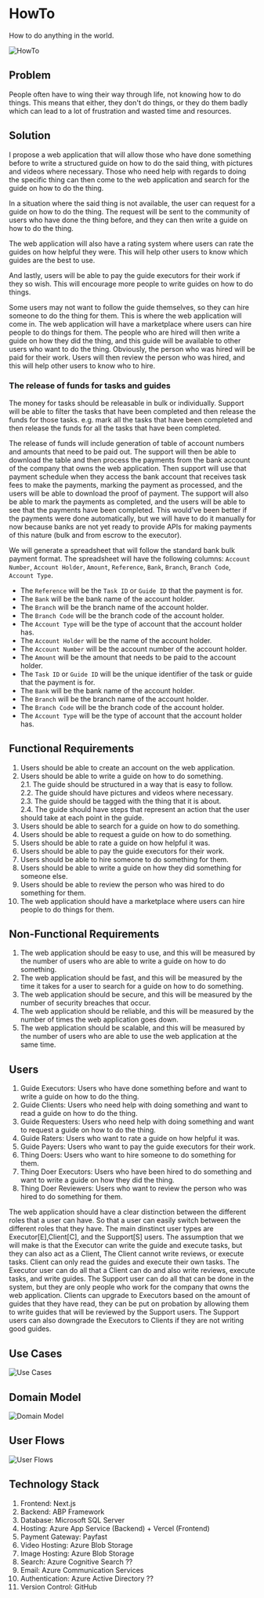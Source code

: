 # HowTo

How to do anything in the world. 

![HowTo](assets/logo.svg)

## Problem

People often have to wing their way through life, not knowing how to do things. This means that either, they don't do things, or they do them badly which can lead to a lot of frustration and wasted time and resources.

## Solution

I propose a web application that will allow those who have done something before to write a structured guide on how to do the said thing, with pictures and videos where necessary. Those who need help with regards to doing the specific thing can then come to the web application and search for the guide on how to do the thing. 

In a situation where the said thing is not available, the user can request for a guide on how to do the thing. The request will be sent to the community of users who have done the thing before, and they can then write a guide on how to do the thing.

The web application will also have a rating system where users can rate the guides on how helpful they were. This will help other users to know which guides are the best to use.

And lastly, users will be able to pay the guide executors for their work if they so wish. This will encourage more people to write guides on how to do things.

Some users may not want to follow the guide themselves, so they can hire someone to do the thing for them. This is where the web application will come in. The web application will have a marketplace where users can hire people to do things for them. The people who are hired will then write a guide on how they did the thing, and this guide will be available to other users who want to do the thing. Obviously, the person who was hired will be paid for their work. Users will then review the person who was hired, and this will help other users to know who to hire.

### The release of funds for tasks and guides

The money for tasks should be releasable in bulk or individually. Support will be able to filter the tasks that have been completed and then release the funds for those tasks. e.g. mark all the tasks that have been completed and then release the funds for all the tasks that have been completed. 

The release of funds will include generation of table of account numbers and amounts that need to be paid out. The support will then be able to download the table and then process the payments from the bank account of the company that owns the web application. Then support will use that payment schedule when they access the bank account that receives task fees to make the payments, marking the payment as processed, and the users will be able to download the proof of payment. The support will also be able to mark the payments as completed, and the users will be able to see that the payments have been completed. This would've been better if the payments were done automatically, but we will have to do it manually for now because banks are not yet ready to provide APIs for making payments of this nature (bulk and from escrow to the executor).

We will generate a spreadsheet that will follow the standard bank bulk payment format. The spreadsheet will have the following columns: `Account Number`, `Account Holder`, `Amount`, `Reference`, `Bank`, `Branch`, `Branch Code`, `Account Type`. 
- The `Reference` will be the `Task ID` or `Guide ID` that the payment is for.  
- The `Bank` will be the bank name of the account holder.  
- The `Branch` will be the branch name of the account holder.  
- The `Branch Code` will be the branch code of the account holder.  
- The `Account Type` will be the type of account that the account holder has.  
- The `Account Holder` will be the name of the account holder.  
- The `Account Number` will be the account number of the account holder.  
- The `Amount` will be the amount that needs to be paid to the account holder.  
- The `Task ID` or `Guide ID` will be the unique identifier of the task or guide that the payment is for.  
- The `Bank` will be the bank name of the account holder.  
- The `Branch` will be the branch name of the account holder.  
- The `Branch Code` will be the branch code of the account holder.  
- The `Account Type` will be the type of account that the account holder has.

## Functional Requirements

1. Users should be able to create an account on the web application.
2. Users should be able to write a guide on how to do something.  
2.1. The guide should be structured in a way that is easy to follow.  
2.2. The guide should have pictures and videos where necessary.  
2.3. The guide should be tagged with the thing that it is about.  
2.4. The guide should have steps that represent an action that the user should take at each point in the guide.  
3. Users should be able to search for a guide on how to do something.
4. Users should be able to request a guide on how to do something.
5. Users should be able to rate a guide on how helpful it was.
6. Users should be able to pay the guide executors for their work.
7. Users should be able to hire someone to do something for them.
8. Users should be able to write a guide on how they did something for someone else.
9. Users should be able to review the person who was hired to do something for them.
10. The web application should have a marketplace where users can hire people to do things for them. 

## Non-Functional Requirements

1. The web application should be easy to use, and this will be measured by the number of users who are able to write a guide on how to do something.
2. The web application should be fast, and this will be measured by the time it takes for a user to search for a guide on how to do something.
3. The web application should be secure, and this will be measured by the number of security breaches that occur.
4. The web application should be reliable, and this will be measured by the number of times the web application goes down.
5. The web application should be scalable, and this will be measured by the number of users who are able to use the web application at the same time.

## Users

1. Guide Executors: Users who have done something before and want to write a guide on how to do the thing.
2. Guide Clients: Users who need help with doing something and want to read a guide on how to do the thing.
3. Guide Requesters: Users who need help with doing something and want to request a guide on how to do the thing.
4. Guide Raters: Users who want to rate a guide on how helpful it was.
5. Guide Payers: Users who want to pay the guide executors for their work.
6. Thing Doers: Users who want to hire someone to do something for them.
7. Thing Doer Executors: Users who have been hired to do something and want to write a guide on how they did the thing.
8. Thing Doer Reviewers: Users who want to review the person who was hired to do something for them.

The web application should have a clear distinction between the different roles that a user can have. So that a user can easily switch between the different roles that they have. The main dinstinct user types are Executor[E],Client[C], and the Support[S] users. The assumption that we will make is that the Executor can write the guide and execute tasks, but they can also act as a Client, The Client cannot write reviews, or execute tasks. Client can only read the guides and execute their own tasks. The Executor user can do all that a Client can do and also write reviews, execute tasks, and write guides. The Support user can do all that can be done in the system, but they are only people who work for the company that owns the web application. Clients can upgrade to Executors based on the amount of guides that they have read, they can be put on probation by allowing them to write guides that will be reviewed by the Support users. The Support users can also downgrade the Executors to Clients if they are not writing good guides.

## Use Cases

![Use Cases](assets/use-cases.svg)

## Domain Model

![Domain Model](assets/howto-domain.svg)

## User Flows

![User Flows](assets/user-flows.svg)

## Technology Stack

1. Frontend: Next.js
2. Backend: ABP Framework
3. Database: Microsoft SQL Server
4. Hosting: Azure App Service (Backend) + Vercel (Frontend)
5. Payment Gateway: Payfast
6. Video Hosting: Azure Blob Storage
7. Image Hosting: Azure Blob Storage
8. Search: Azure Cognitive Search ?? 
9. Email: Azure Communication Services
10. Authentication: Azure Active Directory ??
11. Version Control: GitHub

